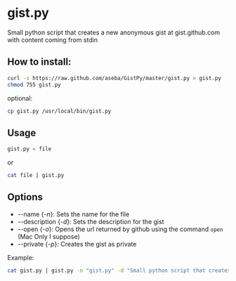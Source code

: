 # gist.py

Small python script that creates a new anonymous gist at gist.github.com with content coming from
stdin

## How to install:

```bash
curl -s https://raw.github.com/aseba/GistPy/master/gist.py > gist.py
chmod 755 gist.py
```
optional:
```bash
cp gist.py /usr/local/bin/gist.py
```

## Usage
```bash
gist.py < file
```

or

```bash
cat file | gist.py
```

## Options
* --name {*-n*}: Sets the name for the file
* --description {*-d*}: Sets the description for the gist
* --open {*-o*}: Opens the url returned by github using the command `open` (Mac Only I suppose)
* --private {*-p*}: Creates the gist as private

Example:
```bash
cat gist.py | gist.py -n "gist.py" -d "Small python script that creates a new anonymous gist with content coming from stdin" -o -p
```

